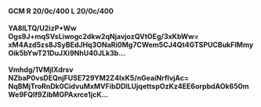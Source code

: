 #### GCM R 20/0c/400 L 20/0c/400
**YA8lLTQ/U2izP+Ww**<br/>**Ogs9J+mqSVsLiwogc2dkw2qNjavjozQVtOEg/3xKbWw=**<br/>**xM4Azd5zs8JSyBEdJHq3ONaRi0Mg7CWem5CJ4Qt4GTSPUCBukFIMmyOik5bYwT21DuJXi9NhU40JLk3b...**<br/><br/>
**Vmhdg/1VMjlXdrsv**<br/>**NZbaP0vsDEQnjFUSE729YM2Z4IxK5/nGeaiNrflvjAc=**<br/>**NqBMjTroRnDk0CidvuMxMVFibDDlLUjqettspOzKz4EE6orpbdAOk650mWe9FQIf9ZibMGPAxrce1jcK...**